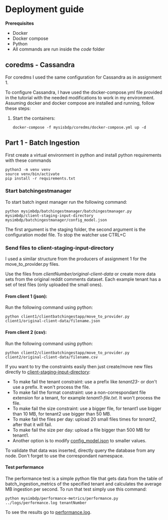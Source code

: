 # Deployment guide

__Prerequisites__

* Docker
* Docker compose
* Python
* All commands are run inside the _code_ folder

## coredms - Cassandra

For coredms I used the same configuration for Cassandra as in assignment 1. 

To configure Cassandra, I have used the docker-compose.yml file provided in the tutorial
with the needed modifications to work in my environment. Assuming docker and docker compose
are installed and running, follow these steps:

1. Start the containers:
    ```
   docker-compose -f mysisbdp/coredms/docker-compose.yml up -d
    ```
## Part 1 - Batch Ingestion

First create a virtual environment in python and install python requirements with these commands

```shell
python3 -m venv venv
source venv/bin/activate
pip install -r requirements.txt
```

### Start batchingestmanager
To start batch ingest manager run the following command:
```shell
python mysimbdp/batchingestmanager/batchingestmanager.py mysimbdp/client-staging-input-directory mysimbdp/batchingestmanager/config_model.json
```
The first argument is the staging folder, the second argument is the configuration model file. To stop the watcher use CTRL+C
### Send files to client-staging-input-directory
I used a similar structure from the producers of assignment 1 for the move_to_provider.py files. 

Use the files from _clientNumber/original-client-data_ or create more data sets from the original reddit comments dataset. Each example tenant
has a set of test files (only uploaded the small ones).
#### From client 1 (json):

Run the following command using python:
```shell
python client1/clientbatchingestapp/move_to_provider.py client1/original-client-data/filename.json
```
#### From client 2 (csv):
Run the following command using python:
```shell
python client2/clientbatchingestapp/move_to_provider.py client2/original-client-data/filename.csv
```
If you want to try the constraints easily then just create/move new files directly to [client-staging-input-directory](../code/mysimbdp/client-staging-input-directory):
* To make fail the tenant constraint: use a prefix like _tenant23-_ or don't use a prefix. It won't process the file.
* To make fail the format constraint: use a non-correspondant file extension for a tenant, for example _tenant1-file.txt_. It won't process the file.
* To make fail the size constraint: use a bigger file, for tenant1 use bigger than 10 MB, for tenant2 use bigger than 50 MB.
* To make fail the files per day: upload 20 small files times for _tenant2_, after that it will fail.
* To make fail the size per day: upload a file bigger than 500 MB for tenant1.
* Another option is to modify [config_model.json](../code/mysimbdp/batchingestmanager/config_model.json) to smaller values.

To validate that data was inserted, directly query the database from any node. Don't forget to use the correspondant namespace.

#### Test performance
The performance test is a simple python file that gets data from the table of batch_ingestion_metrics of the specified tenant and 
calculates the average MB ingestion per second. To run that test simply use this command:
```shell
python mysimbdp/performance-metrics/performance.py ../logs/performance.log tenantNumber
```
To see the results go to [performance.log](../logs/performance.log).